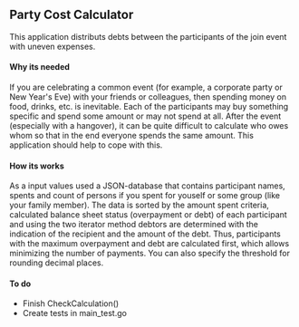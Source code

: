 <html>

<head>
    <h2>Party Cost Calculator</h2>
    This application distributs debts between the participants of the join event with uneven expenses.
</head>

<body>
    <div>
        <h4>Why its needed</h4>
        <a>
            If you are celebrating a common event (for example, a corporate party or New Year's Eve) with your friends
            or colleagues, then spending money on food, drinks, etc. is inevitable. Each of the participants may buy
            something specific and spend some amount or may not spend at all. After the event (especially with a
            hangover), it can be quite difficult to calculate who owes whom so that in the end everyone spends the same
            amount. This application should help to cope with this.
        </a>
    </div>
    <div>
        <h4>
            How its works
        </h4>
        <a>
            As a input values used a JSON-database that contains participant names, spents and count of persons if you 
            spent for youself or some group (like your family member).
            The data is sorted by the amount spent criteria, calculated balance sheet status (overpayment or debt) of
            each participant and using the two iterator method debtors are determined with the indication of the
            recipient and the amount of the debt. Thus, participants with the maximum overpayment and debt are
            calculated first, which allows minimizing the number of payments. You can also specify the threshold for
            rounding decimal places.
        </a>
    </div>
    <div>
        <h4>
            To do
        </h4>
        <a>
            <ul>
                <li>Finish CheckCalculation()</li>
                <li>Create tests in main_test.go</li>
            </ul>
        </a>
    </div>
</body>

</html>
